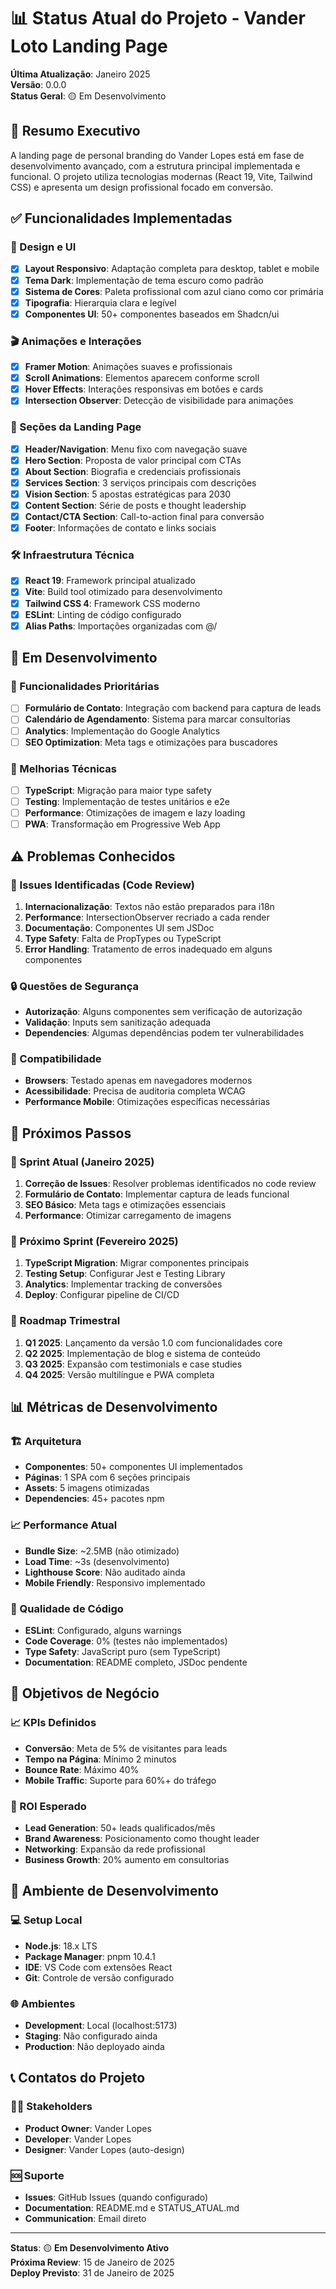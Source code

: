 # 📊 Status Atual do Projeto - Vander Loto Landing Page

**Última Atualização**: Janeiro 2025  
**Versão**: 0.0.0  
**Status Geral**: 🟡 Em Desenvolvimento

## 🎯 Resumo Executivo

A landing page de personal branding do Vander Lopes está em fase de desenvolvimento avançado, com a estrutura principal implementada e funcional. O projeto utiliza tecnologias modernas (React 19, Vite, Tailwind CSS) e apresenta um design profissional focado em conversão.

## ✅ Funcionalidades Implementadas

### 🎨 Design e UI
- [x] **Layout Responsivo**: Adaptação completa para desktop, tablet e mobile
- [x] **Tema Dark**: Implementação de tema escuro como padrão
- [x] **Sistema de Cores**: Paleta profissional com azul ciano como cor primária
- [x] **Tipografia**: Hierarquia clara e legível
- [x] **Componentes UI**: 50+ componentes baseados em Shadcn/ui

### 🎬 Animações e Interações
- [x] **Framer Motion**: Animações suaves e profissionais
- [x] **Scroll Animations**: Elementos aparecem conforme scroll
- [x] **Hover Effects**: Interações responsivas em botões e cards
- [x] **Intersection Observer**: Detecção de visibilidade para animações

### 📱 Seções da Landing Page
- [x] **Header/Navigation**: Menu fixo com navegação suave
- [x] **Hero Section**: Proposta de valor principal com CTAs
- [x] **About Section**: Biografia e credenciais profissionais
- [x] **Services Section**: 3 serviços principais com descrições
- [x] **Vision Section**: 5 apostas estratégicas para 2030
- [x] **Content Section**: Série de posts e thought leadership
- [x] **Contact/CTA Section**: Call-to-action final para conversão
- [x] **Footer**: Informações de contato e links sociais

### 🛠️ Infraestrutura Técnica
- [x] **React 19**: Framework principal atualizado
- [x] **Vite**: Build tool otimizado para desenvolvimento
- [x] **Tailwind CSS 4**: Framework CSS moderno
- [x] **ESLint**: Linting de código configurado
- [x] **Alias Paths**: Importações organizadas com @/

## 🔄 Em Desenvolvimento

### 🎯 Funcionalidades Prioritárias
- [ ] **Formulário de Contato**: Integração com backend para captura de leads
- [ ] **Calendário de Agendamento**: Sistema para marcar consultorias
- [ ] **Analytics**: Implementação do Google Analytics
- [ ] **SEO Optimization**: Meta tags e otimizações para buscadores

### 🔧 Melhorias Técnicas
- [ ] **TypeScript**: Migração para maior type safety
- [ ] **Testing**: Implementação de testes unitários e e2e
- [ ] **Performance**: Otimizações de imagem e lazy loading
- [ ] **PWA**: Transformação em Progressive Web App

## ⚠️ Problemas Conhecidos

### 🐛 Issues Identificadas (Code Review)
1. **Internacionalização**: Textos não estão preparados para i18n
2. **Performance**: IntersectionObserver recriado a cada render
3. **Documentação**: Componentes UI sem JSDoc
4. **Type Safety**: Falta de PropTypes ou TypeScript
5. **Error Handling**: Tratamento de erros inadequado em alguns componentes

### 🔒 Questões de Segurança
- **Autorização**: Alguns componentes sem verificação de autorização
- **Validação**: Inputs sem sanitização adequada
- **Dependencies**: Algumas dependências podem ter vulnerabilidades

### 📱 Compatibilidade
- **Browsers**: Testado apenas em navegadores modernos
- **Acessibilidade**: Precisa de auditoria completa WCAG
- **Performance Mobile**: Otimizações específicas necessárias

## 🚀 Próximos Passos

### 📅 Sprint Atual (Janeiro 2025)
1. **Correção de Issues**: Resolver problemas identificados no code review
2. **Formulário de Contato**: Implementar captura de leads funcional
3. **SEO Básico**: Meta tags e otimizações essenciais
4. **Performance**: Otimizar carregamento de imagens

### 📅 Próximo Sprint (Fevereiro 2025)
1. **TypeScript Migration**: Migrar componentes principais
2. **Testing Setup**: Configurar Jest e Testing Library
3. **Analytics**: Implementar tracking de conversões
4. **Deploy**: Configurar pipeline de CI/CD

### 📅 Roadmap Trimestral
1. **Q1 2025**: Lançamento da versão 1.0 com funcionalidades core
2. **Q2 2025**: Implementação de blog e sistema de conteúdo
3. **Q3 2025**: Expansão com testimonials e case studies
4. **Q4 2025**: Versão multilíngue e PWA completa

## 📊 Métricas de Desenvolvimento

### 🏗️ Arquitetura
- **Componentes**: 50+ componentes UI implementados
- **Páginas**: 1 SPA com 6 seções principais
- **Assets**: 5 imagens otimizadas
- **Dependencies**: 45+ pacotes npm

### 📈 Performance Atual
- **Bundle Size**: ~2.5MB (não otimizado)
- **Load Time**: ~3s (desenvolvimento)
- **Lighthouse Score**: Não auditado ainda
- **Mobile Friendly**: Responsivo implementado

### 🧪 Qualidade de Código
- **ESLint**: Configurado, alguns warnings
- **Code Coverage**: 0% (testes não implementados)
- **Type Safety**: JavaScript puro (sem TypeScript)
- **Documentation**: README completo, JSDoc pendente

## 🎯 Objetivos de Negócio

### 📈 KPIs Definidos
- **Conversão**: Meta de 5% de visitantes para leads
- **Tempo na Página**: Mínimo 2 minutos
- **Bounce Rate**: Máximo 40%
- **Mobile Traffic**: Suporte para 60%+ do tráfego

### 💼 ROI Esperado
- **Lead Generation**: 50+ leads qualificados/mês
- **Brand Awareness**: Posicionamento como thought leader
- **Networking**: Expansão da rede profissional
- **Business Growth**: 20% aumento em consultorias

## 🔧 Ambiente de Desenvolvimento

### 💻 Setup Local
- **Node.js**: 18.x LTS
- **Package Manager**: pnpm 10.4.1
- **IDE**: VS Code com extensões React
- **Git**: Controle de versão configurado

### 🌐 Ambientes
- **Development**: Local (localhost:5173)
- **Staging**: Não configurado ainda
- **Production**: Não deployado ainda

## 📞 Contatos do Projeto

### 👨‍💼 Stakeholders
- **Product Owner**: Vander Lopes
- **Developer**: Vander Lopes
- **Designer**: Vander Lopes (auto-design)

### 🆘 Suporte
- **Issues**: GitHub Issues (quando configurado)
- **Documentation**: README.md e STATUS_ATUAL.md
- **Communication**: Email direto

---

**Status**: 🟡 **Em Desenvolvimento Ativo**  
**Próxima Review**: 15 de Janeiro de 2025  
**Deploy Previsto**: 31 de Janeiro de 2025